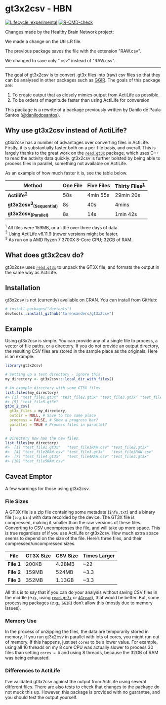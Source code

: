 
<!-- README.md is generated from README.Rmd. Please edit that file -->

# gt3x2csv - HBN

<!-- badges: start -->

[![Lifecycle:
experimental](https://img.shields.io/badge/lifecycle-experimental-orange.svg)](https://lifecycle.r-lib.org/articles/stages.html#experimental)
[![R-CMD-check](https://github.com/tarensanders/gt3x2csv/workflows/R-CMD-check/badge.svg)](https://github.com/tarensanders/gt3x2csv/actions)
<!-- badges: end -->

Changes made by the Healthy Brain Network project:

We made a change on the Utils.R file.

The previous package saves the file with the extension "RAW.csv".

We changed to save only ".csv" instead of "RAW.csv".

-------------

The goal of gt3x2csv is to convert .gt3x files into (raw) csv files so
that they can be analysed in other packages such as
[GGIR](https://cran.r-project.org/package=GGIR). The goals of this
package are:

1.  To create output that as closely mimics output from ActiLife as
    possible.
2.  To be orders of magnitude faster than using ActiLife for conversion.

This package is a rewrite of a package previously written by Danilo de
Paula Santos ([@danilodpsantos](https://github.com/danilodpsantos)).

## Why use gt3x2csv instead of ActiLife?

gt3x2csv has a number of advantages over converting files in ActiLife.
Firstly, it is substantially faster both on a per-file basis, and
overall. This is largely thanks to the great work on the
[`read.gt3x`](https://github.com/THLfi/read.gt3x) package, which uses
C++ to read the activity data quickly. gt3x2csv is further bolsted by
being able to process files in parallel, something not available on
ActiLife.

As an example of how much faster it is, see the table below.

| Method                                                          | One File | Five Files | Thirty Files<sup>[1](#myfootnote1)</sup> |
|-----------------------------------------------------------------|----------|------------|------------------------------------------|
| **Actilife<sup>[2](#myfootnote2)</sup>**                        | 58s      | 4min 55s   | 29min 20s                                |
| **gt3x2csv<sup>[3](#myfootnote3)</sup><sub>(Sequential)</sub>** | 8s       | 40s        | 4mins                                    |
| **gt3x2csv<sub>(Parallel)</sub>**                               | 8s       | 14s        | 1min 42s                                 |

<a name="myfootnote1"><sup>1</sup></a> All files were 159MB, or a little
over three days of data.<br> <a name="myfootnote2"><sup>2</sup></a>
Using ActiLife v6.11.9 (newer versions might be faster.<br>
<a name="myfootnote3"><sup>3</sup></a> As run on a AMD Ryzen 7 3700X
8-Core CPU; 32GB of RAM.

## What does gt3x2csv do?

gt3x2csv uses [`read.gt3x`](https://github.com/THLfi/read.gt3x) to
unpack the GT3X file, and formats the output in the same way as
ActiLife.

## Installation

gt3x2csv is not (currently) available on CRAN. You can install from
GitHub:

``` r
# install.packages("devtools")
devtools::install_github("tarensanders/gt3x2csv")
```

## Example

Using gt3x2csv is simple. You can provide any of a single file to
process, a vector of file paths, or a directory. If you do not provide
an output directory, the resulting CSV files are stored in the sample
place as the originals. Here is an example:

``` r
library(gt3x2csv)

# Setting up a test directory - ignore this.
my_directory <- gt3x2csv:::local_dir_with_files()

# An example directory with some GT3X files
list.files(my_directory)
#> [1] "test_file1.gt3x" "test_file2.gt3x" "test_file3.gt3x" "test_file4.gt3x"
#> [5] "test_file5.gt3x"
gt3x_2_csv(
  gt3x_files = my_directory,
  outdir = NULL, # Save to the same place
  progress = FALSE, # Show a progress bar?
  parallel = TRUE # Process files in parallel?
  )

# Directory now has the new files.
list.files(my_directory)
#>  [1] "test_file1.gt3x"   "test_file1RAW.csv" "test_file2.gt3x"  
#>  [4] "test_file2RAW.csv" "test_file3.gt3x"   "test_file3RAW.csv"
#>  [7] "test_file4.gt3x"   "test_file4RAW.csv" "test_file5.gt3x"  
#> [10] "test_file5RAW.csv"
```

## Caveat Emptor

A few warnings for those using gt3x2csv.

### File Sizes

A GT3X file is a zip file containing some metadata (`info.txt`) and a
binary file (`log.bin`) with data recorded by the device. The GT3X file
is compressed, making it smaller than the raw versions of these files.
Converting to CSV uncompresses the file, and will take up more space.
This is true regardless of if you use ActiLife or gt3x2csv. How much
extra space seems to depend on the size of the file. Here’s three files,
and their compressed/uncompressed sizes.

| File       | GT3X Size | CSV Size | Times Larger |
|------------|-----------|----------|--------------|
| **File 1** | 200KB     | 4.28MB   | \~22         |
| **File 2** | 159MB     | 524MB    | \~3.3        |
| **File 3** | 352MB     | 1.13GB   | \~3.3        |

All this is to say that if you can do your analysis without saving CSV
files in the middle (e.g., using
[`read.gt3x`](https://github.com/THLfi/read.gt3x) or
[`AGread`](https://github.com/paulhibbing/AGread)), that would be
better. But, some processing packages (e.g.,
[`GGIR`](https://github.com/wadpac/GGIR)) don’t allow this (mostly due
to memory issues).

### Memory Use

In the process of unzipping the files, the data are temporarily stored
in memory. If you run gt3x2csv in parallel with lots of cores, you might
run out of memory. If this happens, just set `cores` to be a lower
value. For example, using all 16 threads on my 8 core CPU was actually
slower to process 30 files than setting `cores = 8` and using 8 threads,
because the 32GB of RAM was being exhausted.

### Differences to ActiLife

I’ve validated gt3x2csv against the output from ActiLife using several
different files. There are also tests to check that changes to the
package do not muck this up. However, this package is provided with no
guarantee, and you should test the output yourself.
